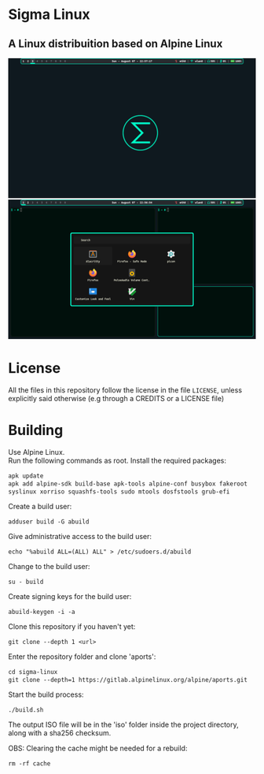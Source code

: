 # Sigma Linux
## A Linux distribuition based on Alpine Linux

![screenshot-desktop](screenshots/screenshot-desktop.png)
![screenshot-apps](screenshots/screenshot-apps.png)

# License
All the files in this repository follow the license in the file `LICENSE`, unless explicitly said otherwise (e.g through a CREDITS or a LICENSE file)

# Building
Use Alpine Linux.  
Run the following commands as root.
Install the required packages:
```
apk update
apk add alpine-sdk build-base apk-tools alpine-conf busybox fakeroot syslinux xorriso squashfs-tools sudo mtools dosfstools grub-efi
```

Create a build user:
```
adduser build -G abuild
```

Give administrative access to the build user:
```
echo "%abuild ALL=(ALL) ALL" > /etc/sudoers.d/abuild
```

Change to the build user:
```
su - build
```

Create signing keys for the build user:
```
abuild-keygen -i -a
```

Clone this repository if you haven't yet:
```
git clone --depth 1 <url>
```

Enter the repository folder and clone 'aports':
```
cd sigma-linux
git clone --depth=1 https://gitlab.alpinelinux.org/alpine/aports.git
```

Start the build process:
```
./build.sh
```

The output ISO file will be in the 'iso' folder inside the project directory, along with a sha256 checksum.

OBS: Clearing the cache might be needed for a rebuild:
```
rm -rf cache
```
